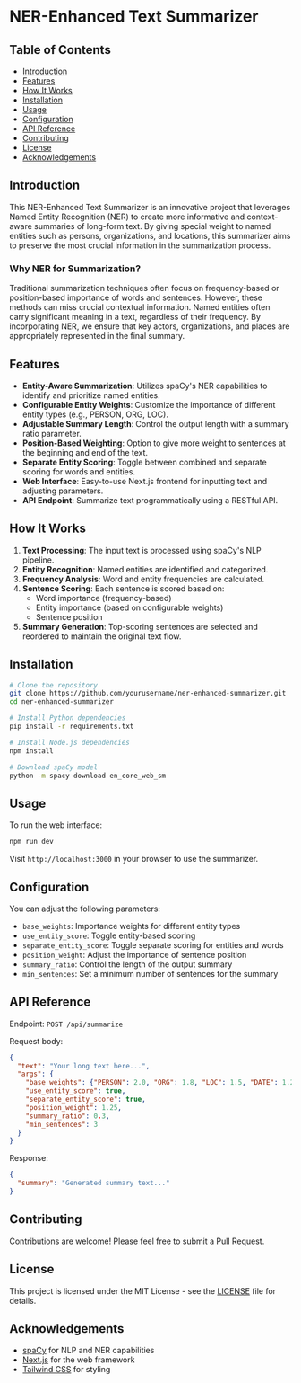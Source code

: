 # NER-Enhanced Text Summarizer

## Table of Contents
- [Introduction](#introduction)
- [Features](#features)
- [How It Works](#how-it-works)
- [Installation](#installation)
- [Usage](#usage)
- [Configuration](#configuration)
- [API Reference](#api-reference)
- [Contributing](#contributing)
- [License](#license)
- [Acknowledgements](#acknowledgements)

## Introduction

This NER-Enhanced Text Summarizer is an innovative project that leverages Named Entity Recognition (NER) to create more informative and context-aware summaries of long-form text. By giving special weight to named entities such as persons, organizations, and locations, this summarizer aims to preserve the most crucial information in the summarization process.

### Why NER for Summarization?

Traditional summarization techniques often focus on frequency-based or position-based importance of words and sentences. However, these methods can miss crucial contextual information. Named entities often carry significant meaning in a text, regardless of their frequency. By incorporating NER, we ensure that key actors, organizations, and places are appropriately represented in the final summary.

## Features

- **Entity-Aware Summarization**: Utilizes spaCy's NER capabilities to identify and prioritize named entities.
- **Configurable Entity Weights**: Customize the importance of different entity types (e.g., PERSON, ORG, LOC).
- **Adjustable Summary Length**: Control the output length with a summary ratio parameter.
- **Position-Based Weighting**: Option to give more weight to sentences at the beginning and end of the text.
- **Separate Entity Scoring**: Toggle between combined and separate scoring for words and entities.
- **Web Interface**: Easy-to-use Next.js frontend for inputting text and adjusting parameters.
- **API Endpoint**: Summarize text programmatically using a RESTful API.

## How It Works

1. **Text Processing**: The input text is processed using spaCy's NLP pipeline.
2. **Entity Recognition**: Named entities are identified and categorized.
3. **Frequency Analysis**: Word and entity frequencies are calculated.
4. **Sentence Scoring**: Each sentence is scored based on:
   - Word importance (frequency-based)
   - Entity importance (based on configurable weights)
   - Sentence position
5. **Summary Generation**: Top-scoring sentences are selected and reordered to maintain the original text flow.

## Installation

```bash
# Clone the repository
git clone https://github.com/yourusername/ner-enhanced-summarizer.git
cd ner-enhanced-summarizer

# Install Python dependencies
pip install -r requirements.txt

# Install Node.js dependencies
npm install

# Download spaCy model
python -m spacy download en_core_web_sm
```

## Usage

To run the web interface:

```bash
npm run dev
```

Visit `http://localhost:3000` in your browser to use the summarizer.

## Configuration

You can adjust the following parameters:

- `base_weights`: Importance weights for different entity types
- `use_entity_score`: Toggle entity-based scoring
- `separate_entity_score`: Toggle separate scoring for entities and words
- `position_weight`: Adjust the importance of sentence position
- `summary_ratio`: Control the length of the output summary
- `min_sentences`: Set a minimum number of sentences for the summary

## API Reference

Endpoint: `POST /api/summarize`

Request body:
```json
{
  "text": "Your long text here...",
  "args": {
    "base_weights": {"PERSON": 2.0, "ORG": 1.8, "LOC": 1.5, "DATE": 1.2, "default": 1.0},
    "use_entity_score": true,
    "separate_entity_score": true,
    "position_weight": 1.25,
    "summary_ratio": 0.3,
    "min_sentences": 3
  }
}
```

Response:
```json
{
  "summary": "Generated summary text..."
}
```

## Contributing

Contributions are welcome! Please feel free to submit a Pull Request.

## License

This project is licensed under the MIT License - see the [LICENSE](LICENSE) file for details.

## Acknowledgements

- [spaCy](https://spacy.io/) for NLP and NER capabilities
- [Next.js](https://nextjs.org/) for the web framework
- [Tailwind CSS](https://tailwindcss.com/) for styling